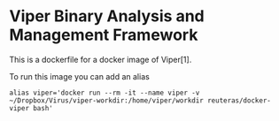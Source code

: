 # Viper Binary Analysis and Management Framework

This is a dockerfile for a docker image of Viper[1]. 

To run this image you can add an alias 

    alias viper='docker run --rm -it --name viper -v ~/Dropbox/Virus/viper-workdir:/home/viper/workdir reuteras/docker-viper bash'

